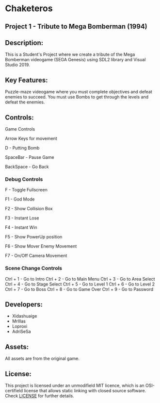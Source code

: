 # Chaketeros
## Project 1 - Tribute to Mega Bomberman (1994)

## Description:
This is a Student's Project where we create a tribute of the Mega Bomberman videogame (SEGA Genesis) using SDL2 library and Visual Studio 2019. 

## Key Features:
Puzzle-maze videogame where you must complete objectives and defeat enemies to succeed.
You must use Bombs to get through the levels and defeat the enemies.

## Controls:
Game Controls

Arrow Keys for movement

D - Putting Bomb

SpaceBar - Pause Game

BackSpace - Go Back

### Debug Controls

F - Toggle Fullscreen

F1 - God Mode

F2 - Show Collision Box

F3 - Instant Lose

F4 - Instant Win

F5 - Show PowerUp position

F6 - Show Mover Enemy Movement

F7 - On/Off Camera Movement

### Scene Change Controls

Ctrl + 1 - Go to Intro
Ctrl + 2 - Go to Main Menu
Ctrl + 3 - Go to Area Select
Ctrl + 4 - Go to Stage Select
Ctrl + 5 - Go to Level 1
Ctrl + 6 - Go to Level 2
Ctrl + 7 - Go to Boss 
Ctrl + 8 - Go to Game Over
Ctrl + 9 - Go to Password


## Developers:
* Xidashuaige 
* MrIllas 
* Loproxi 
* AdriSeSa 

## Assets:
All assets are from the original game.

## License:
This project is licensed under an unmodifield MIT licence, which is an OSI-certifield license that allows static linking with closed source software. Check [LICENSE](LICENSE) for further details.
